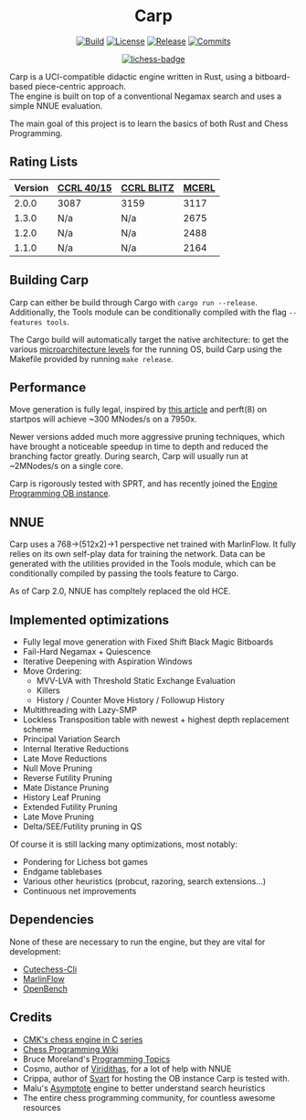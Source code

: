 # <div align="center"> Carp </div>
<div align="center">

  [![Build][build-badge]][build-link]
  [![License][license-badge]][license-link]
  [![Release][release-badge]][release-link]
  [![Commits][commits-badge]][commits-link]
  
  [![lichess-badge]][lichess-link]
  
</div>

Carp is a UCI-compatible didactic engine written in Rust, using a bitboard-based piece-centric approach.\
The engine is built on top of a conventional Negamax search and uses a simple NNUE evaluation.

The main goal of this project is to learn the basics of both Rust and Chess Programming.

## Rating Lists

| **Version** | [**CCRL 40/15**][ccrl-ltc-link] | [**CCRL BLITZ**][ccrl-blitz-link] | [**MCERL**][mcerl-link] |
|-------------|----------------|-----------|-----------|
| 2.0.0       | 3087           | 3159      | 3117      | 
| 1.3.0       | N/a            | N/a       | 2675      | 
| 1.2.0       | N/a            | N/a       | 2488      | 
| 1.1.0       | N/a            | N/a       | 2164      | 

## Building Carp

Carp can either be build through Cargo with ```cargo run --release```. Additionally, the Tools module can be
conditionally compiled with the flag ```--features tools```.

The Cargo build will automatically target the native architecture: to get the various [microarchitecture
levels][arch-link] for the running OS, build Carp using the Makefile provided by running ```make release```.


## Performance

Move generation is fully legal, inspired by [this article][movegen-link]
and perft(8) on startpos will achieve ~300 MNodes/s on a 7950x.

Newer versions added much more aggressive pruning techniques, which have brought a noticeable speedup in
time to depth and reduced the branching factor greatly. During search, Carp will usually run at ~2MNodes/s on a single
core.

Carp is rigorously tested with SPRT, and has recently joined the [Engine Programming OB instance][ob-link].

## NNUE

Carp uses a 768->(512x2)->1 perspective net trained with MarlinFlow.
It fully relies on its own self-play data for training the network. Data can be generated with the
utilities provided in the Tools module, which can be conditionally compiled by passing the tools 
feature to Cargo.

As of Carp 2.0, NNUE has compltely replaced the old HCE.

## Implemented optimizations

* Fully legal move generation with Fixed Shift Black Magic Bitboards
* Fail-Hard Negamax + Quiescence
* Iterative Deepening with Aspiration Windows
* Move Ordering:
  - MVV-LVA with Threshold Static Exchange Evaluation
  - Killers
  - History / Counter Move History / Followup History
* Multithreading with Lazy-SMP
* Lockless Transposition table with newest + highest depth replacement scheme
* Principal Variation Search
* Internal Iterative Reductions
* Late Move Reductions
* Null Move Pruning
* Reverse Futility Pruning
* Mate Distance Pruning
* History Leaf Pruning
* Extended Futility Pruning
* Late Move Pruning
* Delta/SEE/Futility pruning in QS

Of course it is still lacking many optimizations, most notably:

* Pondering for Lichess bot games
* Endgame tablebases
* Various other heuristics (probcut, razoring, search extensions...)
* Continuous net improvements

## Dependencies
None of these are necessary to run the engine, but they are vital for development:

* [Cutechess-Cli](https://github.com/cutechess/cutechess)
* [MarlinFlow](https://github.com/dsekercioglu/marlinflow)
* [OpenBench](https://github.com/AndyGrant/OpenBench)

## Credits
* [CMK's chess engine in C series](https://www.youtube.com/watch?v=QUNP-UjujBM&list=PLmN0neTso3Jxh8ZIylk74JpwfiWNI76Cs)
* [Chess Programming Wiki](https://www.chessprogramming.org/Main_Page)
* Bruce Moreland's [Programming Topics](https://web.archive.org/web/20071026090003/http://www.brucemo.com/compchess/programming/index.htm)
* Cosmo, author of [Viridithas](https://github.com/cosmobobak/viridithas), for a lot of help with NNUE
* Crippa, author of [Svart](https://github.com/crippa1337/svart) for hosting the OB instance Carp is tested with.
* Malu's [Asymptote](https://github.com/malu/asymptote) engine to better understand search heuristics
* The entire chess programming community, for countless awesome resources

[ob-link]:https://chess.swehosting.se/
[arch-link]:https://en.wikipedia.org/wiki/X86-64#Microarchitecture_levels
[ccrl-blitz-link]:https://ccrl.chessdom.com/ccrl/404/cgi/engine_details.cgi?print=Details&each_game=1&eng=Carp%202.0.0%2064-bit#Carp_2_0_0_64-bit
[ccrl-ltc-link]:https://ccrl.chessdom.com/ccrl/4040/cgi/compare_engines.cgi?class=None&only_best_in_class=on&num_best_in_class=1&family=Carp&print=Rating+list&profile_step=50&profile_numbers=1&print=Results+table&print=LOS+table&table_size=100&ct_from_elo=0&ct_to_elo=10000&match_length=30&cross_tables_for_best_versions_only=1&sort_tables=by+rating&diag=0&reference_list=None&recalibrate=no
[mcerl-link]:https://www.chessengeria.com/mcerl
[movegen-link]:https://www.codeproject.com/Articles/5313417/Worlds-Fastest-Bitboard-Chess-Movegenerator

[build-badge]:https://img.shields.io/github/actions/workflow/status/dede1751/carp/rust.yml?branch=master&logo=github&style=for-the-badge
[build-link]:https://github.com/dede1751/carp/actions/workflows/rust.yml
[commits-badge]:https://img.shields.io/github/commits-since/dede1751/carp/latest?style=for-the-badge
[commits-link]:https://github.com/dede1751/carp/commits/main
[release-badge]:https://img.shields.io/github/v/release/dede1751/carp?style=for-the-badge&label=official%20release
[release-link]:https://github.com/dede1751/carp/releases/latest
[license-badge]:https://img.shields.io/github/license/dede1751/carp?style=for-the-badge&label=license&color=success
[license-link]:https://github.com/dede1751/carp/blob/master/LICENSE
[lichess-badge]:https://img.shields.io/badge/Play%20Carp%20-v2.0-yellow?logo=lichess&style=for-the-badge
[lichess-link]:https://lichess.org/@/Carp_Bot
